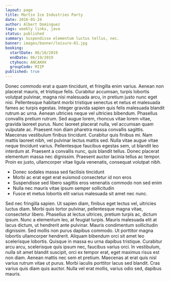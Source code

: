```yaml
---
layout: page
title: Martin Ice Industries Party
date: 2016-05-24
author: Albert Dominguez
tags: weekly links, java
status: published
summary: Suspendisse elementum luctus tellus, nec.
banner: images/banner/leisure-01.jpg
booking:
  startDate: 06/18/2019
  endDate: 06/19/2019
  ctyhocn: ANCAKHX
  groupCode: MIIP
published: true
---
```

Donec commodo erat a quam tincidunt, et fringilla enim varius. Aenean non placerat mauris, et tristique felis. Curabitur accumsan, turpis lobortis volutpat pulvinar, magna nisi malesuada arcu, in pretium justo nunc eget nisi. Pellentesque habitant morbi tristique senectus et netus et malesuada fames ac turpis egestas. Integer gravida sapien quis felis malesuada blandit rutrum ac urna. Aenean ultricies neque vel ultricies bibendum. Phasellus convallis pretium rutrum. Sed augue lorem, rhoncus vitae lorem vitae, gravida laoreet purus. Nunc laoreet placerat nulla, vel accumsan quam vulputate ac.
Praesent non diam pharetra massa convallis sagittis. Maecenas vestibulum finibus tincidunt. Curabitur quis finibus mi. Nam mattis laoreet nibh, vel pulvinar lectus mattis sed. Nulla vitae augue vitae neque tincidunt varius. Pellentesque faucibus egestas sem, ut blandit leo interdum at. Praesent a convallis nunc, quis blandit tellus. Donec placerat elementum massa nec dignissim. Praesent auctor lacinia tellus ac tempor. Proin ex justo, ullamcorper vitae ligula venenatis, consequat volutpat nibh.

* Donec sodales massa sed facilisis tincidunt
* Morbi ac erat eget erat euismod consectetur id non eros
* Suspendisse sed libero sagittis eros venenatis commodo non sed enim
* Nulla nec mauris vitae ipsum semper sollicitudin
* Fusce et metus lobortis elit varius malesuada sit amet nec nunc.

Sed nec fringilla sapien. Ut sapien diam, finibus eget lectus vel, ultricies luctus diam. Morbi quis tortor pulvinar, pellentesque magna vitae, consectetur libero. Phasellus at lectus ultrices, pretium turpis ac, dictum ipsum. Nunc a elementum leo, at feugiat turpis. Mauris malesuada elit at lacus dictum, ut hendrerit ante pulvinar. Mauris condimentum sollicitudin dignissim.
Sed mollis non purus dapibus commodo. Ut porttitor magna lobortis ullamcorper hendrerit. Aliquam bibendum orci sit amet leo scelerisque lobortis. Quisque in massa eu urna dapibus tristique. Curabitur arcu arcu, scelerisque quis ipsum nec, faucibus varius orci. In vestibulum, nulla sit amet blandit suscipit, orci ex tempor erat, eget maximus risus est non diam. Aenean mattis nec sem et pretium. Maecenas at erat quis nisl varius rutrum vitae ut purus. Morbi iaculis porttitor lacus sed blandit. Cras varius quis diam quis auctor. Nulla vel erat mollis, varius odio sed, dapibus mauris.
